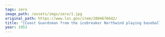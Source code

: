 ```yaml
---
tags: zero
image_path: /assets/imgs/zero/1.jpg
original_path: https://www.loc.gov/item/2004676642/
title: "[Coast Guardsman from the icebreaker Northwind playing baseball in sub-zero sunshine on shore-fast ice in the Bering Sea]"
year: 1953
---
```



